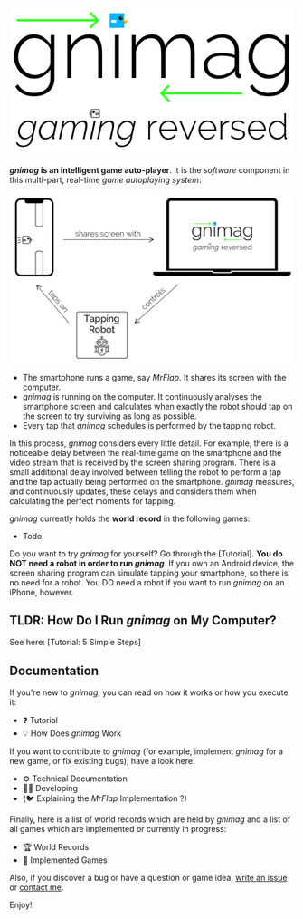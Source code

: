 <p align="center">
	<img src="Documentation/Resources/Subtitled gnimag.png" width="605">
</p>



**_gnimag_ is an intelligent game auto-player**. It is the _software_ component in this multi-part, real-time _game autoplaying system_:



<p align="center">
	<img src="Documentation/Resources/FunctionalDiagram.png" width="700">
</p>


- The smartphone runs a game, say _MrFlap_. It shares its screen with the computer.
- _gnimag_ is running on the computer. It continuously analyses the smartphone screen and calculates when exactly the robot should tap on the screen to try surviving as long as possible.
- Every tap that _gnimag_ schedules is performed by the tapping robot.

In this process, _gnimag_ considers every little detail. For example, there is a noticeable delay between the real-time game on the smartphone and the video stream that is received by the screen sharing program. There is a small additional delay involved between telling the robot to perform a tap and the tap actually being performed on the smartphone. _gnimag_ measures, and continuously updates, these delays and considers them when calculating the perfect moments for tapping.



_gnimag_ currently holds the **world record** in the following games:

- Todo.



Do you want to try _gnimag_ for yourself? Go through the [Tutorial]. **You do NOT need a robot in order to run _gnimag_**. If you own an Android device, the screen sharing program can simulate tapping your smartphone, so there is no need for a robot. You DO need a robot if you want to run _gnimag_ on an iPhone, however.



## TLDR: How Do I Run _gnimag_ on My Computer?

See here: [Tutorial: 5 Simple Steps]



## Documentation

If you're new to _gnimag_, you can read on how it works or how you execute it:

- ❓ Tutorial
- 💡 How Does _gnimag_ Work

If you want to contribute to _gnimag_ (for example, implement _gnimag_ for a new game, or fix existing bugs), have a look here:

- ⚙️ Technical Documentation
- 👩‍💻 Developing
- (🐦 Explaining the _MrFlap_ Implementation ?)

Finally, here is a list of world records which are held by _gnimag_ and a list of all games which are implemented or currently in progress:

+ 🏆 World Records
+ 🎳 Implemented Games



Also, if you discover a bug or have a question or game idea, [write an issue](https://github.com/piknotech/gnimag/issues/new) or [contact me](https://github.com/knothed).



Enjoy!